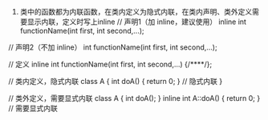 1. 类中的函数都为内联函数，在类内定义为隐式内联，在类内声明、类外定义需要显示内联，定义时写上inline
// 声明1（加 inline，建议使用）
inline int functionName(int first, int second,...);

// 声明2（不加 inline）
int functionName(int first, int second,...);

// 定义
inline int functionName(int first, int second,...) {/****/};

// 类内定义，隐式内联
class A {
    int doA() { return 0; }         // 隐式内联
}

// 类外定义，需要显式内联
class A {
    int doA();
}
inline int A::doA() { return 0; }   // 需要显式内联
